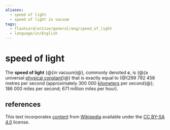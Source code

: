 ```yaml
---
aliases:
  - speed of light
  - speed of light in vacuum
tags:
  - flashcard/active/general/eng/speed_of_light
  - language/in/English
---
```


# speed of light

The __speed of light__ {@{in vacuum}@}, commonly denoted ___c___, is {@{a universal [physical constant](physical%20constant.md)}@} that is exactly equal to {@{299&nbsp;792&nbsp;458 metres per second (approximately 300&nbsp;000 [kilometers](kilometre.md) per second}@}; 186&nbsp;000 miles per second; 671 million miles per hour). <!--SR:!2025-07-22,299,330!2026-12-09,682,330!2028-09-30,1206,350-->

## references

This text incorporates [content](https://en.wikipedia.org/wiki/speed_of_light) from [Wikipedia](Wikipedia.md) available under the [CC BY-SA 4.0](https://creativecommons.org/licenses/by-sa/4.0/) license.

